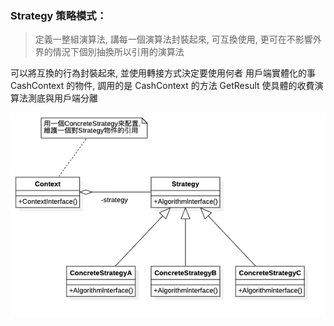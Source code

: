 ### Strategy 策略模式： 
> 定義一整組演算法, 講每一個演算法封裝起來, 可互換使用, 更可在不影響外界的情況下個別抽換所以引用的演算法

可以將互換的行為封裝起來, 並使用轉接方式決定要使用何者
用戶端實體化的事 CashContext 的物件, 調用的是 CashContext 的方法 GetResult
使具體的收費演算法測底與用戶端分離

![UML](https://github.com/kimi0230/DesignPatternGolang/blob/master/UML/Strategy.png?raw=true)